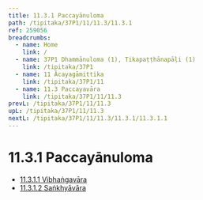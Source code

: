 ```yaml
---
title: 11.3.1 Paccayānuloma
path: /tipitaka/37P1/11/11.3/11.3.1
ref: 259056
breadcrumbs:
  - name: Home
    link: /
  - name: 37P1 Dhammānuloma (1), Tikapaṭṭhānapāḷi (1)
    link: /tipitaka/37P1
  - name: 11 Ācayagāmittika
    link: /tipitaka/37P1/11
  - name: 11.3 Paccayavāra
    link: /tipitaka/37P1/11/11.3
prevL: /tipitaka/37P1/11/11.3
upL: /tipitaka/37P1/11/11.3
nextL: /tipitaka/37P1/11/11.3/11.3.1/11.3.1.1
---
```


# 11.3.1 Paccayānuloma

* [11.3.1.1 Vibhaṅgavāra](/tipitaka/37P1/11/11.3/11.3.1/11.3.1.1)
* [11.3.1.2 Saṅkhyāvāra](/tipitaka/37P1/11/11.3/11.3.1/11.3.1.2)


